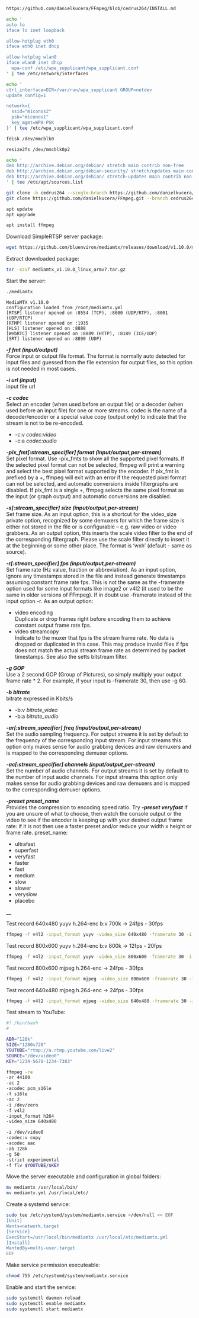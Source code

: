 ```sh
https://github.com/danielkucera/FFmpeg/blob/cedrus264/INSTALL.md
```

```sh
echo '
auto lo
iface lo inet loopback

allow-hotplug eth0
iface eth0 inet dhcp

allow-hotplug wlan0
iface wlan0 inet dhcp
  wpa-conf /etc/wpa_supplicant/wpa_supplicant.conf
' | tee /etc/network/interfaces
```

```sh
echo '
ctrl_interface=DIR=/var/run/wpa_supplicant GROUP=netdev
update_config=1

network={
  ssid="miconos2"
  psk="miconos1"
  key_mgmt=WPA-PSK
}' | tee /etc/wpa_supplicant/wpa_supplicant.conf
```

```sh
fdisk /dev/mmcblk0
```

```sh
resize2fs /dev/mmcblk0p2
```

```sh
echo '
deb http://archive.debian.org/debian/ stretch main contrib non-free
deb http://archive.debian.org/debian-security/ stretch/updates main contrib non-free
deb http://archive.debian.org/debian/ stretch-updates main contrib non-free
' | tee /etc/apt/sources.list
```

```sh
git clone -b cedrus264 --single-branch https://github.com/danielkucera/FFmpeg.git
git clone https://github.com/danielkucera/FFmpeg.git --branch cedrus264 --single-branch cedrus264
```

```sh
apt update
apt upgrade
```

```sh
apt install ffmpeg
```

Download SimpleRTSP server package:
```sh
wget https://github.com/bluenviron/mediamtx/releases/download/v1.10.0/mediamtx_v1.10.0_linux_armv7.tar.gz
```

Extract downloaded package:
```sh
tar -xzvf mediamtx_v1.10.0_linux_armv7.tar.gz
```

Start the server:
```sh
./mediamtx
```

```
MediaMTX v1.10.0
configuration loaded from /root/mediamtx.yml
[RTSP] listener opened on :8554 (TCP), :8000 (UDP/RTP), :8001 (UDP/RTCP)
[RTMP] listener opened on :1935
[HLS] listener opened on :8888
[WebRTC] listener opened on :8889 (HTTP), :8189 (ICE/UDP)
[SRT] listener opened on :8890 (UDP)
```

**_-f fmt (input/output)_**<br>
Force input or output file format. The format is normally auto detected for input files and guessed from the file extension for output files, so this option is not needed in most cases.

**_-i url (input)_**<br>
input file url

**_-c codec_**<br>
Select an encoder (when used before an output file) or a decoder (when used before an input file) for one or more streams. codec is the name of a decoder/encoder or a special value copy (output only) to indicate that the stream is not to be re-encoded.
- -c:v _codec:video_
- -c:a _codec:audio_

**_-pix_fmt[:stream_specifier] format (input/output,per-stream)_**<br>
Set pixel format. Use -pix_fmts to show all the supported pixel formats. If the selected pixel format can not be selected, ffmpeg will print a warning and select the best pixel format supported by the encoder. If pix_fmt is prefixed by a +, ffmpeg will exit with an error if the requested pixel format can not be selected, and automatic conversions inside filtergraphs are disabled. If pix_fmt is a single +, ffmpeg selects the same pixel format as the input (or graph output) and automatic conversions are disabled.

**_-s[:stream_specifier] size (input/output,per-stream)_**<br>
Set frame size.
As an input option, this is a shortcut for the video_size private option, recognized by some demuxers for which the frame size is either not stored in the file or is configurable – e.g. raw video or video grabbers.
As an output option, this inserts the scale video filter to the end of the corresponding filtergraph. Please use the scale filter directly to insert it at the beginning or some other place.
The format is ‘wxh’ (default - same as source).

**_-r[:stream_specifier] fps (input/output,per-stream)_**<br>
Set frame rate (Hz value, fraction or abbreviation).
As an input option, ignore any timestamps stored in the file and instead generate timestamps assuming constant frame rate fps. This is not the same as the -framerate option used for some input formats like image2 or v4l2 (it used to be the same in older versions of FFmpeg). If in doubt use -framerate instead of the input option -r.
As an output option:
- video encoding<br>
Duplicate or drop frames right before encoding them to achieve constant output frame rate fps.
- video streamcopy<br>
Indicate to the muxer that fps is the stream frame rate. No data is dropped or duplicated in this case. This may produce invalid files if fps does not match the actual stream frame rate as determined by packet timestamps. See also the setts bitstream filter.

**_-g GOP_**<br>
Use a 2 second GOP (Group of Pictures), so simply multiply your output frame rate * 2. For example, if your input is -framerate 30, then use -g 60.

**_-b bitrate_**<br>
bitrate expressed in Kbits/s
- -b:v _bitrate_video_
- -b:a _bitrate_audio_

**_-ar[:stream_specifier] freq (input/output,per-stream)_**<br>
Set the audio sampling frequency. For output streams it is set by default to the frequency of the corresponding input stream. For input streams this option only makes sense for audio grabbing devices and raw demuxers and is mapped to the corresponding demuxer options.

**_-ac[:stream_specifier] channels (input/output,per-stream)_**<br>
Set the number of audio channels. For output streams it is set by default to the number of input audio channels. For input streams this option only makes sense for audio grabbing devices and raw demuxers and is mapped to the corresponding demuxer options.

**_-preset preset_name_**<br>
Provides the compression to encoding speed ratio. Try **_-preset veryfast_** if you are unsure of what to choose, then watch the console output or the video to see if the encoder is keeping up with your desired output frame rate: if it is not then use a faster preset and/or reduce your width x height or frame rate.
preset_name:
- ultrafast
- superfast
- veryfast
- faster
- fast
- medium
- slow
- slower
- veryslow
- placebo

**__**

Test record 640x480 yuyv h.264-enc b:v 700k -> 24fps - 30fps
```sh
ffmpeg -f v4l2 -input_format yuyv -video_size 640x480 -framerate 30 -i /dev/video0 -b:v 700k -c:v libx264 -preset ultrafast -tune zerolatency test-ffmpeg-output/yuyv_h264_640x480.mp4
```
Test record 800x600 yuyv h.264-enc b:v 800k -> 12fps - 20fps
```sh
ffmpeg -f v4l2 -input_format yuyv -video_size 800x600 -framerate 30 -i /dev/video0 -b:v 800k -c:v libx264 -preset ultrafast -tune zerolatency test-ffmpeg-output/yuyv_h264_800x600.mp4
```
Test record 800x600 mjpeg h.264-enc -> 24fps - 30fps
```sh
ffmpeg -f v4l2 -input_format mjpeg -video_size 800x600 -framerate 30 -i /dev/video0 -c:v libx264 -preset ultrafast -tune zerolatency test-ffmpega-output/mjpeg_h264_800x600.mp4
```
Test record 640x480 mjpeg h.264-enc -> 24fps - 30fps
```sh
ffmpeg -f v4l2 -input_format mjpeg -video_size 640x480 -framerate 30 -i /dev/video0 -c:v libx264 -preset ultrafast -tune zerolatency test-ffmpega-output/mjpeg_h264_640x480.mp4
```

Test stream to YouTube:
```sh
#! /bin/bash
#

ABR="128k"
SIZE="1280x720"                              
YOUTUBE="rtmp://a.rtmp.youtube.com/live2"
SOURCE="/dev/video0"             
KEY="1234-5678-1234-7383"                

ffmpeg -re
-ar 44100
-ac 2
-acodec pcm_s16le
-f s16le
-ac 2
-i /dev/zero
-f v4l2
-input_format h264
-video_size 640x480

-i /dev/video0
-codec:v copy
-acodec aac
-ab 128k
-g 50
-strict experimental
-f flv $YOUTUBE/$KEY
```

Move the server executable and configuration in global folders:
```sh
mv mediamtx /usr/local/bin/
mv mediamtx.yml /usr/local/etc/
```

Create a systemd service:
```sh
sudo tee /etc/systemd/system/mediamtx.service >/dev/null << EOF
[Unit]
Wants=network.target
[Service]
ExecStart=/usr/local/bin/mediamtx /usr/local/etc/mediamtx.yml
[Install]
WantedBy=multi-user.target
EOF
```

Make service permission executeable:
```sh
chmod 755 /etc/systemd/system/mediamtx.service
```

Enable and start the service:
```sh
sudo systemctl daemon-reload
sudo systemctl enable mediamtx
sudo systemctl start mediamtx
```